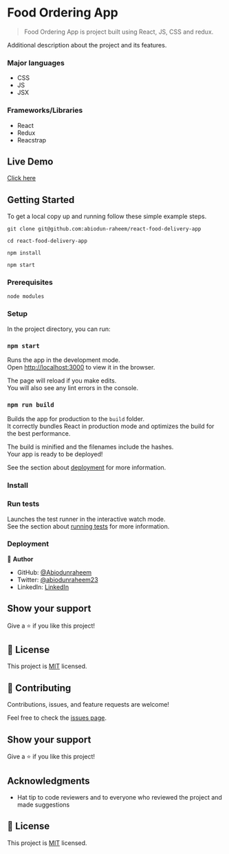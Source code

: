 # Food Ordering App

> Food Ordering App is project built using React, JS, CSS and redux.


Additional description about the project and its features.

### Major languages
- CSS
- JS
- JSX

### Frameworks/Libraries
- React
- Redux
- Reacstrap

## Live Demo

[Click here]() 

## Getting Started

To get a local copy up and running follow these simple example steps.
```
git clone git@github.com:abiodun-raheem/react-food-delivery-app

cd react-food-delivery-app

npm install 

npm start 
```

### Prerequisites
```
node modules 
```
### Setup

In the project directory, you can run:

### `npm start`

Runs the app in the development mode.\
Open [http://localhost:3000](http://localhost:3000) to view it in the browser.

The page will reload if you make edits.\
You will also see any lint errors in the console.


### `npm run build`

Builds the app for production to the `build` folder.\
It correctly bundles React in production mode and optimizes the build for the best performance.

The build is minified and the filenames include the hashes.\
Your app is ready to be deployed!

See the section about [deployment](https://facebook.github.io/create-react-app/docs/deployment) for more information.

### Install

### Run tests

Launches the test runner in the interactive watch mode.\
See the section about [running tests](https://facebook.github.io/create-react-app/docs/running-tests) for more information.

### Deployment

👤 **Author**

- GitHub: [@Abiodunraheem](https://github.com/Abiodunraheem)
- Twitter: [@abiodunraheem23](https://twitter.com/abiodunraheem23)
- LinkedIn: [LinkedIn](https://www.linkedin.com/in/abiodun-raheem)

## Show your support

Give a ⭐️ if you like this project!
## 📝 License

This project is [MIT](./MIT.md) licensed.

## 🤝 Contributing

Contributions, issues, and feature requests are welcome!

Feel free to check the [issues page](https://github.com/abiodunraheem/MernStack-Tour-Management/issues).

## Show your support

Give a ⭐️ if you like this project!

## Acknowledgments

- Hat tip to code reviewers and to everyone who reviewed the project and made suggestions

## 📝 License

This project is [MIT](./MIT.md) licensed.
